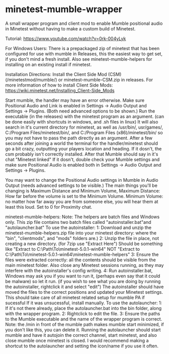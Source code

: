 # minetest-mumble-wrapper
A small wrapper program and client mod to enable Mumble positional audio in Minetest without having to make a custom build of Minetest.

Tutorial: https://www.youtube.com/watch?v=0rk-004yLyk

For Windows Users: There is a prepackaged zip of minetest that has been configured for use with mumble in Releases, this the easiest way to get set, if you don't mind a fresh install. Also see minetest-mumble-helpers for installing on an existing install if minetest.

Installation Directions:
Install the Client Side Mod (CSM) (/minetestmod/mumble/) or minetest-mumble-CSM.zip in releases. For more information of how to install Client Side Mods: https://wiki.minetest.net/Installing_Client-Side_Mods

Start mumble, the handler may have an error otherwise. Make sure Positional Audio and Link is enabled in Settings -> Audio Output and Settings -> Plugins. (Both need advanced options to be shown.)
Run the executable (in the releases) with the minetest program as an argument. (can be done easily with shortcuts in windows, and .sh files in linux)
It will also search in it's current directory for minetest, as well as /usr/bin/, usr/games/, C:/Program Files/minetest/bin/, and C:/Program Files (x86)/minetest/bin/ so you may not have to pass the path directly as an argument.
After a few seconds after joining a world the terminal for the handler/minetest should go a bit crazy, outputting your players location and heading. If it dosn't, the csm probably isn't correctly installed.
After that Mumble should say in it's chat "Minetest linked" If it dosn't, double check your Mumble settings and make sure Positional Audio is enabled both in Settings -> Audio Output and Settings -> Plugins.

You may want to change the Positional Audio settings in Mumble in Audio Output (needs advanced settings to be visible.)
The main things you'll be changing is Maximum Distance and Minimum Volume,
Maximum Distance: How far before the volume is set to the Minimum Volume.
Minimum Volume: no matter how far away you are from someone else, you will hear them at least this loud. Set to 0 for Proximity chat.

minetest-mumble-helpers:
Note: The helpers are batch files and Windows only.
This zip file contains two batch files called "autoinstaller.bat"and "autolauncher.bat"
To use the autoinstaller:
	1: Download and unzip the minetest-mumble-helpers.zip file into your minetest directory: where the "bin", "clientmods", and "mods" folders are.)
	2: Unzip the file in place, not creating a new directory. (for 7zip use "Extract Here") Should be something like "Extract to C:\Path\To\minetest-5.0.1-win64\" NOT "Extract to C:\Path\To\minetest-5.0.1-win64\minetest-mumble-helpers\"
	3: Ensure the files were extracted correctly: all the contents should be visible from the main minetest folder. Also close any Minetest sessions running, as they may interfere with the autoinstaller's config writing.
	4: Run autoinstaller.bat, Windows may ask you if you want to run it, (perhaps even say that it could be malware) so let it run. (if you wish to see what you are doing by running the autoinstaller, rightclick it and select "edit")
	The autoinstaller should have moved the files to the correct positions and updated your Minetest settings. This should take care of all minetest related setup for mumble PA if sucessful
	If it was unsucessful, install manually.
To use the autolauncher:
	1: If it's not there already, place the autolauncher.bat into the bin folder, along with the wrapper program.
	2: Rightclick to edit the file.
	3: Ensure the paths to the Mumble executable and the name of the wrapper program is correct. Note: the /min in front of the mumble path makes mumble start minimized, if you don't like this, you can delete it.
	Running the autolauncher should start mumble and have it autojoin the correct channel, start minetest, and also close mumble once minetest is closed.
	I would recommend making a shortcut to the autolauncher and setting the icon/name if you use it often. 	
